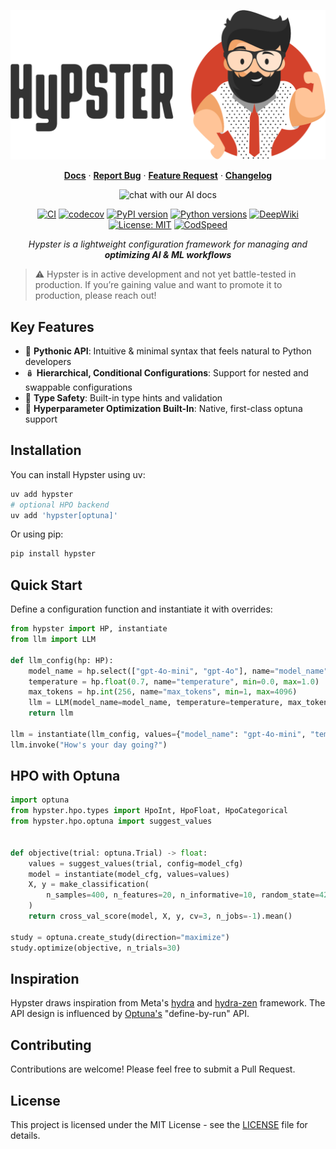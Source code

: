<p align="center">
  <img src="https://raw.githubusercontent.com/gilad-rubin/hypster/master/assets/hypster_with_text.png" alt="Hypster Logo" width="600"/>
</p>

<div align="center">
  <div>
    <a href="https://gilad-rubin.gitbook.io/hypster"><strong>Docs</strong></a> ·
    <a href="https://github.com/gilad-rubin/hypster/issues/new?template=bug_report.md"><strong>Report Bug</strong></a> ·
    <a href="https://github.com/gilad-rubin/hypster/issues/new?template=feature_request.md"><strong>Feature Request</strong></a> ·
    <a href="https://github.com/gilad-rubin/hypster/blob/hypster-v2/CHANGELOG.md"><strong>Changelog</strong></a>
  </div>
</div>

</p>

<p align="center">
  <a href="https://deepwiki.com/gilad-rubin/hypster" style="text-decoration:none;display:inline-block">
    <img src="https://img.shields.io/badge/chat%20with%20our%20AI%20docs-%E2%86%92-72A1FF?style=for-the-badge&logo=readthedocs&logoColor=white"
         alt="chat with our AI docs" width="220">
  </a>

</p>
<p align="center">
  <a href="https://github.com/gilad-rubin/hypster/actions/workflows/ci.yml"><img src="https://github.com/gilad-rubin/hypster/actions/workflows/ci.yml/badge.svg" alt="CI"/></a>
  <a href="https://codecov.io/gh/gilad-rubin/hypster"><img src="https://codecov.io/gh/gilad-rubin/hypster/graph/badge.svg" alt="codecov"/></a>
  <a href="https://pypi.org/project/hypster/"><img src="https://img.shields.io/pypi/v/hypster.svg" alt="PyPI version"/></a>
  <a href="https://pypi.org/project/hypster/"><img src="https://img.shields.io/pypi/pyversions/hypster.svg" alt="Python versions"/></a>
  <a href="https://deepwiki.com/gilad-rubin/hypster"><img src="https://deepwiki.com/badge.svg" alt="DeepWiki"/></a>
  <a href="LICENSE"><img src="https://img.shields.io/badge/License-MIT-green.svg" alt="License: MIT"/></a>
  <a href="https://codspeed.io/gilad-rubin/hypster"><img src="https://img.shields.io/endpoint?url=https://codspeed.io/badge.json" alt="CodSpeed"/></a>
</p>

<p align="center">
  <em>
    Hypster is a lightweight configuration framework for managing and <b>optimizing AI & ML workflows</b>
  </em>
</p>

> ⚠️ Hypster is in active development and not yet battle-tested in production.
> If you’re gaining value and want to promote it to production, please reach out!

## Key Features

- 🐍 **Pythonic API**: Intuitive & minimal syntax that feels natural to Python developers
- 🪆 **Hierarchical, Conditional Configurations**: Support for nested and swappable configurations
- 📐 **Type Safety**: Built-in type hints and validation
- 🧪 **Hyperparameter Optimization Built-In**: Native, first-class optuna support

## Installation

You can install Hypster using uv:

```bash
uv add hypster
# optional HPO backend
uv add 'hypster[optuna]'
```

Or using pip:

```bash
pip install hypster
```

## Quick Start

Define a configuration function and instantiate it with overrides:

```python
from hypster import HP, instantiate
from llm import LLM

def llm_config(hp: HP):
    model_name = hp.select(["gpt-4o-mini", "gpt-4o"], name="model_name")
    temperature = hp.float(0.7, name="temperature", min=0.0, max=1.0)
    max_tokens = hp.int(256, name="max_tokens", min=1, max=4096)
    llm = LLM(model_name=model_name, temperature=temperature, max_tokens=max_tokens)
    return llm

llm = instantiate(llm_config, values={"model_name": "gpt-4o-mini", "temperature": 0.3})
llm.invoke("How's your day going?")
```

## HPO with Optuna

```python
import optuna
from hypster.hpo.types import HpoInt, HpoFloat, HpoCategorical
from hypster.hpo.optuna import suggest_values


def objective(trial: optuna.Trial) -> float:
    values = suggest_values(trial, config=model_cfg)
    model = instantiate(model_cfg, values=values)
    X, y = make_classification(
        n_samples=400, n_features=20, n_informative=10, random_state=42
    )
    return cross_val_score(model, X, y, cv=3, n_jobs=-1).mean()

study = optuna.create_study(direction="maximize")
study.optimize(objective, n_trials=30)
```

## Inspiration

Hypster draws inspiration from Meta's [hydra](https://github.com/facebookresearch/hydra) and [hydra-zen](https://github.com/mit-ll-responsible-ai/hydra-zen) framework.
The API design is influenced by [Optuna's](https://github.com/optuna/optuna) "define-by-run" API.

## Contributing

Contributions are welcome! Please feel free to submit a Pull Request.

## License

This project is licensed under the MIT License - see the [LICENSE](LICENSE) file for details.
